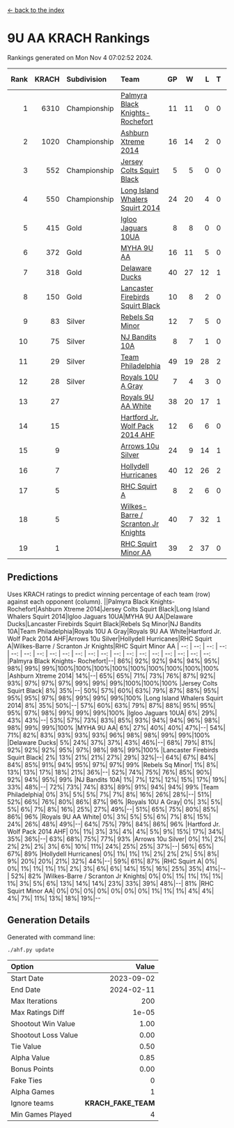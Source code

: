 [<- back to the index](readme.md)
# 9U AA KRACH Rankings
Rankings generated on Mon Nov  4 07:02:52 2024.

Rank|KRACH|Subdivision|Team|GP|W|L|T|OTW|OTL|SoS|Exp Wins|Win Diff
---:|---:|:---|:---|---:|---:|---:|---:|---:|---:|---:|---:|---:
1|6310|Championship|[Palmyra Black Knights- Rochefort](https://gamesheetstats.com/seasons/3659/teams/140260/schedule)|11|11|0|0|0|0|91|11.8|-0.0
2|1020|Championship|[Ashburn Xtreme 2014](https://gamesheetstats.com/seasons/3659/teams/140217/schedule)|16|14|2|0|0|0|176|14.9|0.0
3|552|Championship|[Jersey Colts Squirt Black](https://gamesheetstats.com/seasons/3659/teams/140254/schedule)|5|5|0|0|0|0|14|5.9|0.0
4|550|Championship|[Long Island Whalers Squirt 2014](https://gamesheetstats.com/seasons/3659/teams/140221/schedule)|24|20|4|0|1|0|177|20.9|0.0
5|415|Gold|[Igloo Jaguars 10UA](https://gamesheetstats.com/seasons/3659/teams/140253/schedule)|8|8|0|0|0|0|7|8.9|0.0
6|372|Gold|[MYHA 9U AA](https://gamesheetstats.com/seasons/3659/teams/140222/schedule)|16|11|5|0|2|0|258|11.9|0.0
7|318|Gold|[Delaware Ducks](https://gamesheetstats.com/seasons/3659/teams/140218/schedule)|40|27|12|1|0|3|667|28.4|0.0
8|150|Gold|[Lancaster Firebirds Squirt Black](https://gamesheetstats.com/seasons/3659/teams/140256/schedule)|10|8|2|0|0|0|70|8.9|0.0
9|83|Silver|[Rebels Sq Minor](https://gamesheetstats.com/seasons/3659/teams/140223/schedule)|12|7|5|0|1|1|219|7.9|0.0
10|75|Silver|[NJ Bandits 10A](https://gamesheetstats.com/seasons/3659/teams/140259/schedule)|8|7|1|0|0|0|13|7.9|0.0
11|29|Silver|[Team Philadelphia](https://gamesheetstats.com/seasons/3659/teams/140226/schedule)|49|19|28|2|2|1|686|20.9|0.0
12|28|Silver|[Royals 10U A Gray](https://gamesheetstats.com/seasons/3659/teams/140262/schedule)|7|4|3|0|0|0|86|4.9|0.0
13|27||[Royals 9U AA White](https://gamesheetstats.com/seasons/3659/teams/140225/schedule)|38|20|17|1|0|0|133|21.4|0.0
14|15||[Hartford Jr. Wolf Pack 2014 AHF](https://gamesheetstats.com/seasons/3659/teams/140219/schedule)|12|6|6|0|0|0|134|6.9|0.0
15|9||[Arrows 10u Silver](https://gamesheetstats.com/seasons/3659/teams/140216/schedule)|24|9|14|1|1|0|147|10.4|0.0
16|7||[Hollydell Hurricanes](https://gamesheetstats.com/seasons/3659/teams/140220/schedule)|40|12|26|2|0|0|111|13.9|0.0
17|5||[RHC Squirt A](https://gamesheetstats.com/seasons/3659/teams/140261/schedule)|8|2|6|0|0|0|15|2.9|0.0
18|5||[Wilkes-Barre / Scranton Jr Knights](https://gamesheetstats.com/seasons/3659/teams/140228/schedule)|40|7|32|1|0|1|746|8.4|0.0
19|1||[RHC Squirt Minor AA](https://gamesheetstats.com/seasons/3659/teams/140224/schedule)|39|2|37|0|0|1|135|2.9|0.0

## Predictions
Uses KRACH ratings to predict winning percentage of each team (row) against each opponent (column).
||Palmyra Black Knights- Rochefort|Ashburn Xtreme 2014|Jersey Colts Squirt Black|Long Island Whalers Squirt 2014|Igloo Jaguars 10UA|MYHA 9U AA|Delaware Ducks|Lancaster Firebirds Squirt Black|Rebels Sq Minor|NJ Bandits 10A|Team Philadelphia|Royals 10U A Gray|Royals 9U AA White|Hartford Jr. Wolf Pack 2014 AHF|Arrows 10u Silver|Hollydell Hurricanes|RHC Squirt A|Wilkes-Barre / Scranton Jr Knights|RHC Squirt Minor AA
| --: | --: | --: | --: | --: | --: | --: | --: | --: | --: | --: | --: | --: | --: | --: | --: | --: | --: | --: | --: 
|Palmyra Black Knights- Rochefort|--| 86%| 92%| 92%| 94%| 94%| 95%| 98%| 99%| 99%|100%|100%|100%|100%|100%|100%|100%|100%|100%
|Ashburn Xtreme 2014| 14%|--| 65%| 65%| 71%| 73%| 76%| 87%| 92%| 93%| 97%| 97%| 97%| 99%| 99%| 99%|100%|100%|100%
|Jersey Colts Squirt Black|  8%| 35%|--| 50%| 57%| 60%| 63%| 79%| 87%| 88%| 95%| 95%| 95%| 97%| 98%| 99%| 99%| 99%|100%
|Long Island Whalers Squirt 2014|  8%| 35%| 50%|--| 57%| 60%| 63%| 79%| 87%| 88%| 95%| 95%| 95%| 97%| 98%| 99%| 99%| 99%|100%
|Igloo Jaguars 10UA|  6%| 29%| 43%| 43%|--| 53%| 57%| 73%| 83%| 85%| 93%| 94%| 94%| 96%| 98%| 98%| 99%| 99%|100%
|MYHA 9U AA|  6%| 27%| 40%| 40%| 47%|--| 54%| 71%| 82%| 83%| 93%| 93%| 93%| 96%| 98%| 98%| 99%| 99%|100%
|Delaware Ducks|  5%| 24%| 37%| 37%| 43%| 46%|--| 68%| 79%| 81%| 92%| 92%| 92%| 95%| 97%| 98%| 98%| 99%|100%
|Lancaster Firebirds Squirt Black|  2%| 13%| 21%| 21%| 27%| 29%| 32%|--| 64%| 67%| 84%| 84%| 85%| 91%| 94%| 95%| 97%| 97%| 99%
|Rebels Sq Minor|  1%|  8%| 13%| 13%| 17%| 18%| 21%| 36%|--| 52%| 74%| 75%| 76%| 85%| 90%| 92%| 94%| 95%| 99%
|NJ Bandits 10A|  1%|  7%| 12%| 12%| 15%| 17%| 19%| 33%| 48%|--| 72%| 73%| 74%| 83%| 89%| 91%| 94%| 94%| 99%
|Team Philadelphia|  0%|  3%|  5%|  5%|  7%|  7%|  8%| 16%| 26%| 28%|--| 51%| 52%| 66%| 76%| 80%| 86%| 87%| 96%
|Royals 10U A Gray|  0%|  3%|  5%|  5%|  6%|  7%|  8%| 16%| 25%| 27%| 49%|--| 51%| 65%| 75%| 80%| 85%| 86%| 96%
|Royals 9U AA White|  0%|  3%|  5%|  5%|  6%|  7%|  8%| 15%| 24%| 26%| 48%| 49%|--| 64%| 75%| 79%| 84%| 86%| 96%
|Hartford Jr. Wolf Pack 2014 AHF|  0%|  1%|  3%|  3%|  4%|  4%|  5%|  9%| 15%| 17%| 34%| 35%| 36%|--| 63%| 68%| 75%| 77%| 93%
|Arrows 10u Silver|  0%|  1%|  2%|  2%|  2%|  2%|  3%|  6%| 10%| 11%| 24%| 25%| 25%| 37%|--| 56%| 65%| 67%| 89%
|Hollydell Hurricanes|  0%|  1%|  1%|  1%|  2%|  2%|  2%|  5%|  8%|  9%| 20%| 20%| 21%| 32%| 44%|--| 59%| 61%| 87%
|RHC Squirt A|  0%|  0%|  1%|  1%|  1%|  1%|  2%|  3%|  6%|  6%| 14%| 15%| 16%| 25%| 35%| 41%|--| 52%| 82%
|Wilkes-Barre / Scranton Jr Knights|  0%|  0%|  1%|  1%|  1%|  1%|  1%|  3%|  5%|  6%| 13%| 14%| 14%| 23%| 33%| 39%| 48%|--| 81%
|RHC Squirt Minor AA|  0%|  0%|  0%|  0%|  0%|  0%|  0%|  1%|  1%|  1%|  4%|  4%|  4%|  7%| 11%| 13%| 18%| 19%|--

## Generation Details

Generated with command line:
```
./ahf.py update
```

| Option | Value |
| :----- | ----: |
| Start Date | 2023-09-02 |
| End Date | 2024-02-11 |
| Max Iterations | 200 |
| Max Ratings Diff | 1e-05 |
| Shootout Win Value | 1.00 |
| Shootout Loss Value | 0.00 |
| Tie Value | 0.50 |
| Alpha Value | 0.85 |
| Bonus Points | 0.00 |
| Fake Ties | 0 |
| Alpha Games | 1 |
| Ignore teams | __KRACH_FAKE_TEAM__ |
| Min Games Played | 4 |


